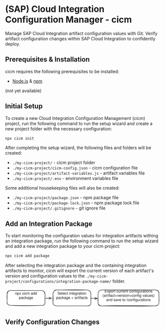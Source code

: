 # (SAP) Cloud Integration Configuration Manager - cicm

Manage SAP Cloud Integration artifact configuration values with Git. Verify artifact configuration changes within SAP Cloud Integration to confidently deploy.

## Prerequisites & Installation

cicm requires the following prerequisites to be installed:

- [Node.js](https://nodejs.org/en/download/) & [npm](https://www.npmjs.com/get-npm)

(not yet available)

## Initial Setup

To create a new Cloud Integration Configuration Management (cicm) project, run the following command to run the setup wizard and create a new project folder with the necessary configuration:

```bash
npx cicm init
```

After completing the setup wizard, the following files and folders will be created:

- `./my-cicm-project/` - cicm project folder
- `./my-cicm-project/cicm-config.json` - cicm configuration file
- `./my-cicm-project/artifact-variables.js` - artifact variables file
- `./my-cicm-project/.env` - environment variables file

Some additional housekeeping files will also be created:

- `./my-cicm-project/package.json` - npm package file
- `./my-cicm-project/package-lock.json` - npm package lock file
- `./my-cicm-project/.gitignore` - git ignore file

## Add an Integration Package

To start monitoring the configuration values for integration artifacts withing an integration package, run the following command to run the setup wizard and add a new integration package to your cicm project:

```bash
npx cicm add package
```

After selecting the integration package and the containing integration artifacts to monitor, cicm will export the current version of each artifact's version and configuration values to the `./my-cicm-project/configurations/integration-package-name/` folder.

![add integration package diag](./docs/add.excalidraw.svg)

## Verify Configuration Changes

